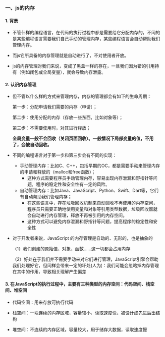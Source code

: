### 一、js的内存 ###

#### 1. 背景

- 不管什样的编程语言，在代码的执行过程中都是需要给它分配内存的，不同的是某些编程语言需要我们自己手动的管理内存，某些编程语言会自动帮助我们管理内存。

- 而js它所具备的内存管理就是自动进行了，不对使用者开放。

- js的内存管理对我们来说，变成了黑盒一样的存在，一旦我们因为错的引用持有（例如闭包或全局变量），就会导致内存泄露。

#### 2. 认识内存管理

- 但不管以什么样的方式来管理内存，内存的管理都会有如下的生命周期：

  第一步：分配申请我们需要的内存（申请）；

  第二步：使用分配的内存（存放一些东西，比如对象等）；

  第三步：不需要使用时，对其进行释放；

  **全局变量一般不会回收（关闭页面回收）。一般情况下局部变量的值，不用了，会被自动回收。**

- 不同的编程语言对于第一步和第三步会有不同的实现：

  - 手动管理内存：比如C、C++，包括早期的OC，都是需要手动来管理内存的申请和释放的（malloc和free函数）；
    - 这种方式需要程序员手动管理内存，容易出现内存泄漏和野指针等问题，程序的稳定性和安全性有一定的风险。
  - 自动管理内存：比如Java、JavaScript、Python、Swift、Dart等，它们有自动帮助我们管理内存；
    -   在这些语言中，存在垃圾回收机制来自动回收不再使用的内存空间，程序员只需要正确地使用变量和对象等引用类型数据，垃圾回收器就会自动进行内存管理，释放不再被引用的内存空间。
    - 这种方式可以避免内存泄漏和野指针等问题，提高程序的稳定性和安全性 

- 对于开发者来说，JavaScript 的内存管理是自动的、无形的，也是抽象的

  （1）我们创建的原始值、对象、函数……这一切都会占用内存

  （2）好处在于我们并不需要手动来对它们进行管理，JavaScript引擎会帮助我们处理好它，但同样会带来一定的坏处(人为)：我们可能会忽略掉内存管理在其中的作用，导致相关理解产生偏差

#### 3. 在JavaScript的执行过程中，主要有三种类型的内存空间：代码空间、栈空间、堆空间

- 代码空间：用来存放可执行代码

- 栈空间：一块连续的内存区域，容量较小，读取速度快，被设计成先进后出结构

- 堆空间：不连续的内存区域，容量较大，用于储存大数据，读取速度慢